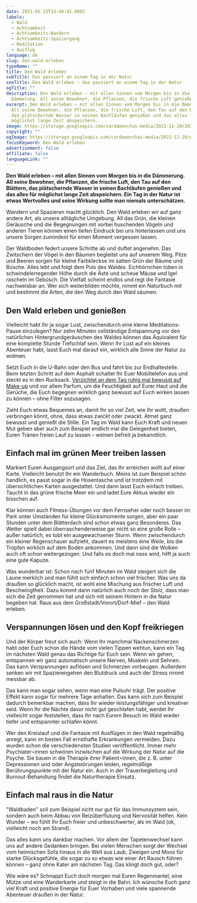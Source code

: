 ```yaml
---
date: 2021-05-23T13:48:42.000Z
labels:
  - Wald
  - Achtsamkeit
  - Achtsamkeits-Wandern
  - Achtsamkeits-Spaziergang
  - Meditation
  - Ausflug
language: de
slug: den-wald-erleben
typeName: ""
title: Den Wald erleben
subTitle: Das passiert an einem Tag in der Natur
seoTitle: Den Wald erleben – das passiert an einem Tag in der Natur
ogTitle: ""
description: Den Wald erleben – mit allen Sinnen vom Morgen bis in die
  Dämmerung. All seine Bewohner, die Pflanzen, die frische Luft genießen.
excerpt: Den Wald erleben – mit allen Sinnen vom Morgen bis in die Dämmerung.
  All seine Bewohner, die Pflanzen, die frische Luft, den Tau auf den Blättern,
  das plätschernde Wasser in seinen Bachläufen genießen und das alles für
  möglichst lange Zeit abspeichern.
image: https://storage.googleapis.com/cardamonchai-media/2021-11-20/2021-05-14-wohldorfer-wald-39-jpg-imagine-385808_456413_1024_768/640.webp
copyright: ""
ogImage: https://storage.googleapis.com/cardamonchai-media/2021-11-20/wald-erleben-jpg-imagine-385808_4d6d19_1200_628/640.webp
focusKeyword: Den Wald erleben
advertisement: false
affiliate: false
languageLink: ""
---
```


**Den Wald erleben – mit allen Sinnen vom Morgen bis in die Dämmerung. All seine Bewohner, die Pflanzen, die frische Luft, den Tau auf den Blättern, das plätschernde Wasser in seinen Bachläufen genießen und das alles für möglichst lange Zeit abspeichern. Ein Tag in der Natur ist etwas Wertvolles und seine Wirkung sollte man niemals unterschätzen.**

Wandern und Spazieren macht glücklich. Den Wald erleben wir auf ganz andere Art, als unsere alltägliche Umgebung. All das Grün, die kleinen Geräusche und die Begegnungen mit vorbei huschenden Vögeln und anderen Tieren können einen tiefen Eindruck bei uns hinterlassen und uns unsere Sorgen zumindest für einen Moment vergessen lassen.

Der Waldboden federt unsere Schritte ab und duftet angenehm. Das Zwitschern der Vögel in den Bäumen begleitet uns auf unserem Weg. Pilze und Beeren sorgen für kleine Farbkleckse im satten Grün der Bäume und Büsche. Alles lebt und folgt dem Puls des Waldes. Eichhörnchen toben in schwindelerregender Höhe durch die Äste und scheue Mäuse und Igel rascheln im Gebüsch. Die Vielfalt scheint endlos und regt die Fantasie nachweisbar an. Wer sich weiterbilden möchte, nimmt ein Naturbuch mit und bestimmt die Arten, die den Weg durch den Wald säumen.

## Den Wald erleben und genießen

Vielleicht habt Ihr ja sogar Lust, zwischendurch eine kleine Meditations-Pause einzulegen? Nur zehn Minuten vollständige Entspannung vor den natürlichen Hintergrundgeräuschen des Waldes können das Äquivalent für eine komplette Stunde Tiefschlaf sein. Wenn Ihr Lust auf ein kleines Abenteuer habt, lasst Euch mal darauf ein, wirklich alle Sinne der Natur zu widmen.

Setzt Euch in die U-Bahn oder den Bus und fahrt bis zur Endhaltestelle. Beim letzten Schritt auf dem Asphalt schaltet Ihr Euer Mobiltelefon aus und steckt es in den Rucksack. [Verzichtet an dem Tag ruhig mal bewusst auf Make-up](/2018/07/make-up-fasten/) und vor allem Parfum, um die Feuchtigkeit auf Eurer Haut und die Gerüche, die Euch begegnen wirklich ganz bewusst auf Euch wirken lassen zu können – ohne Filter sozusagen.

Zieht Euch etwas Bequemes an, damit Ihr so viel Zeit, wie Ihr wollt, draußen verbringen könnt, ohne, dass etwas zwickt oder zwackt. Atmet ganz bewusst und genießt die Stille. Ein Tag im Wald kann Euch Kraft und neuen Mut geben aber auch zum Beispiel endlich mal die Gelegenheit bieten, Euren Tränen freien Lauf zu lassen – weinen befreit ja bekanntlich.

## Einfach mal im grünen Meer treiben lassen

Markiert Euren Ausgangsort und das Ziel, das Ihr erreichen wollt auf einer Karte. Vielleicht benutzt Ihr ein Wanderbuch. Meins ist zum Beispiel schön handlich, es passt sogar in die Hosentasche und ist trotzdem mit übersichtlichen Karten ausgestattet. Und dann lasst Euch einfach treiben. Taucht in das grüne frische Meer ein und ladet Eure Akkus wieder ein bisschen auf.

Klar können auch Fitness-Übungen vor dem Fernseher oder noch besser im Park unter Umständen für kleine Glücksmomente sorgen, aber ein paar Stunden unter dem Blätterdach sind schon etwas ganz Besonderes. Das Wetter spielt dabei überraschenderweise gar nicht so eine große Rolle – außer natürlich, es tobt ein ausgewachsener Sturm. Wenn zwischendurch ein kleiner Regenschauer aufzieht, dauert es meistens eine Weile, bis die Tropfen wirklich auf dem Boden ankommen. Und dann sind die Wolken auch oft schon weitergezogen. Und falls es doch mal nass wird, hilft ja auch eine gute Kapuze.

Was wunderbar ist: Schon nach fünf Minuten im Wald steigert sich die Laune merklich und man fühlt sich einfach schon viel frischer. Was uns da draußen so glücklich macht, ist wohl eine Mischung aus frischer Luft und Beschwingtheit. Dazu kommt dann natürlich auch noch der Stolz, dass man sich die Zeit genommen hat und sich mit seinem Hintern in die Natur begeben hat. Raus aus dem Großstadt/Vorort/Dorf-Mief – den Wald erleben.

## Verspannungen lösen und den Kopf freikriegen

Und der Körper freut sich auch: Wenn Ihr manchmal Nackenschmerzen habt oder Euch schon die Hände vom vielen Tippen wehtun, kann ein Tag im nächsten Wald genau das Richtige für Euch sein. Wenn wir gehen, entspannen wir ganz automatisch unsere Nerven, Muskeln und Sehnen. Das kann Verspannungen auflösen und Schmerzen vorbeugen. Außerdem senken wir mit Spazierengehen den Blutdruck und auch der Stress nimmt messbar ab.

Das kann man sogar sehen, wenn man eine Pulsuhr trägt. Der positive Effekt kann sogar für mehrere Tage anhalten. Das kann sich zum Beispiel dadurch bemerkbar machen, dass Ihr wieder leistungsfähiger und kreativer seid. Wenn Ihr die Nächte davor nicht gut geschlafen habt, werdet Ihr vielleicht sogar feststellen, dass Ihr nach Eurem Besuch im Wald wieder tiefer und entspannter schlafen könnt.

Wer den Kreislauf und die Fantasie mit Ausflügen in den Wald regelmäßig anregt, kann im besten Fall ernsthafte Erkrankungen vermeiden. Dazu wurden schon die verschiedensten Studien veröffentlicht. Immer mehr Psychiater⋆innen schwören inzwischen auf die Wirkung der Natur auf die Psyche. Sie bauen in die Therapie ihrer Patient⋆innen, die z. B. unter Depressionen und oder Angststörungen leiden, regelmäßige Berührungspunkte mit der Natur ein. Auch in der Trauerbegleitung und Burnout-Behandlung findet die Naturtherapie Einsatz.

## Einfach mal raus in die Natur

"Waldbaden" soll zum Beispiel nicht nur gut für das Immunsystem sein, sondern auch beim Abbau von Reizüberflutung und Nervosität helfen. Kein Wunder – wo fühlt Ihr Euch freier und unbeschwerter, als im Wald (ok, vielleicht noch am Strand).

Das alles kann uns dankbar machen. Vor allem der Tapetenwechsel kann uns auf andere Gedanken bringen. Bei vielen Menschen sorgt der Wechsel vom heimischen Sofa hinaus in die Welt aus Laub, Zweigen und Moos für starke Glücksgefühle, die sogar zu so etwas wie einer Art Rausch führen können – ganz ohne Kater am nächsten Tag. Das klingt doch gut, oder?

Wie wäre es? Schnappt Euch doch morgen mal Euren Regenmantel, eine Mütze und eine Wanderkarte und steigt in die Bahn. Ich wünsche Euch ganz viel Kraft und positive Energie für Euer Vorhaben und viele spannende Abenteuer draußen in der Natur.

<Gallery name="wohldorfer-wald" />
